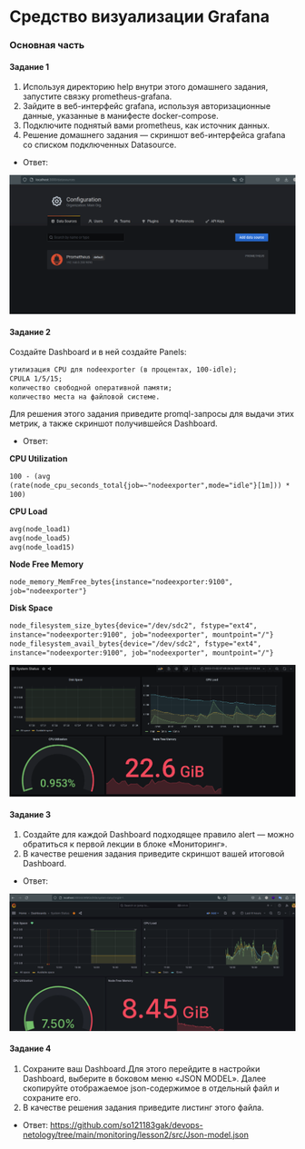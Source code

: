 # Средство визуализации Grafana
### Основная часть

#### Задание 1

  1. Используя директорию help внутри этого домашнего задания, запустите связку prometheus-grafana.
  2. Зайдите в веб-интерфейс grafana, используя авторизационные данные, указанные в манифесте docker-compose.
  3. Подключите поднятый вами prometheus, как источник данных.
  4. Решение домашнего задания — скриншот веб-интерфейса grafana со списком подключенных Datasource.

- Ответ:
<p align="center">
  <img width="600" height="" src="./assets/monit_02_01.png">
</p>

#### Задание 2

Создайте Dashboard и в ней создайте Panels:

    утилизация CPU для nodeexporter (в процентах, 100-idle);
    CPULA 1/5/15;
    количество свободной оперативной памяти;
    количество места на файловой системе.

Для решения этого задания приведите promql-запросы для выдачи этих метрик, а также скриншот получившейся Dashboard.

- Ответ:

**CPU Utilization**
```
100 - (avg (rate(node_cpu_seconds_total{job=~"nodeexporter",mode="idle"}[1m])) * 100)
```

**CPU Load**
```
avg(node_load1)
avg(node_load5)
avg(node_load15)
```

**Node Free Memory**
```
node_memory_MemFree_bytes{instance="nodeexporter:9100", job="nodeexporter"}
```

**Disk Space**
```
node_filesystem_size_bytes{device="/dev/sdc2", fstype="ext4", instance="nodeexporter:9100", job="nodeexporter", mountpoint="/"}
node_filesystem_avail_bytes{device="/dev/sdc2", fstype="ext4", instance="nodeexporter:9100", job="nodeexporter", mountpoint="/"}
```

<p align="center">
  <img width="600" height="" src="./assets/monit_02_02.png">
</p>

#### Задание 3

1. Создайте для каждой Dashboard подходящее правило alert — можно обратиться к первой лекции в блоке «Мониторинг».
2. В качестве решения задания приведите скриншот вашей итоговой Dashboard.

- Ответ:
<p align="center">
  <img width="600" height="" src="./assets/monit_02_03.png">
</p>

#### Задание 4

1. Сохраните ваш Dashboard.Для этого перейдите в настройки Dashboard, выберите в боковом меню «JSON MODEL». Далее скопируйте отображаемое json-содержимое в отдельный файл и сохраните его.
2. В качестве решения задания приведите листинг этого файла.

- Ответ:
https://github.com/so121183gak/devops-netology/tree/main/monitoring/lesson2/src/Json-model.json
